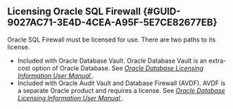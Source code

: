 ##  Licensing Oracle SQL Firewall {#GUID-9027AC71-3E4D-4CEA-A95F-5E7CE82677EB} 

Oracle SQL Firewall must be licensed for use. There are two paths to its license. 

  * Included with Oracle Database Vault.  Oracle Database Vault is an extra-cost option of Oracle Database. See [ *Oracle Database Licensing Information User Manual*  ](https://docs.oracle.com/pls/topic/lookup?ctx=en/database/oracle/oracle-database/23/sqlfw&id=DBLIC-GUID-AB56CEE3-955E-4E56-8B44-6075E889C283) . 
  * Included with Oracle Audit Vault and Database Firewall (AVDF).  AVDF is a separate Oracle product and requires a license. See [ *Oracle Database Licensing Information User Manual*  ](https://docs.oracle.com/pls/topic/lookup?ctx=en/database/oracle/oracle-database/23/sqlfw&id=DBLIC-GUID-6CB14C13-6C92-491B-9782-5BEDC2ECB517) . 



